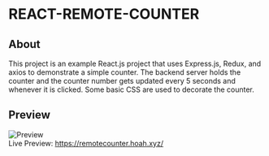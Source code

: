 # REACT-REMOTE-COUNTER

## About
This project is an example React.js project that uses Express.js, Redux, and axios to demonstrate a simple counter. The backend server holds the counter and the counter number gets updated every 5 seconds and whenever it is clicked. Some basic CSS are used to decorate the counter.

## Preview

![Preview](https://raw.githubusercontent.com/velopert/react-remote-counter/master/preview.gif)  
Live Preview: https://remotecounter.hoah.xyz/
